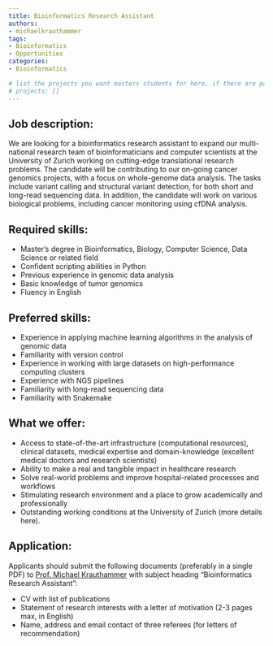 ```yaml
---
title: Bioinformatics Research Assistant
authors:
- michaelkrauthammer
tags:
- Bioinformatics
- Opportunities
categories:
- Bioinformatics

# list the projects you want masters students for here, if there are pages for them
# projects: []
---
```


## Job description:
We are looking for a bioinformatics research assistant to expand our multi-national research team of bioinformaticians and computer scientists at the University of Zurich working on cutting-edge translational research problems. The candidate will be contributing to our on-going cancer genomics projects, with a focus on whole-genome data analysis. The tasks include variant calling and structural variant detection, for both short and long-read sequencing data. In addition, the candidate will work on various biological problems, including cancer monitoring using cfDNA analysis.

## Required skills:
-	Master’s degree in Bioinformatics, Biology, Computer Science, Data Science or related field
-	Confident scripting abilities in Python
-	Previous experience in genomic data analysis
-	Basic knowledge of tumor genomics
-	Fluency in English

## Preferred skills:
-	Experience in applying machine learning algorithms in the analysis of genomic data
-	Familiarity with version control
-	Experience in working with large datasets on high-performance computing clusters
-	Experience with NGS pipelines
-	Familiarity with long-read sequencing data
-	Familiarity with Snakemake

## What we offer:
-	Access to state-of-the-art infrastructure (computational resources), clinical datasets, medical expertise and domain-knowledge (excellent medical doctors and research scientists)
-	Ability to make a real and tangible impact in healthcare research
-	Solve real-world problems and improve hospital-related processes and workflows
-	Stimulating research environment and a place to grow academically and professionally
-	Outstanding working conditions at the University of Zurich (more details here).

## Application:
Applicants should submit the following documents (preferably in a single PDF) to <a href="#" onclick="u='michael.krauthammer'; d='uzh.ch'; prompt('Copy address to clipboard',u+'@'+d); return false">Prof. Michael Krauthammer</a> with subject heading “Bioinformatics Research Assistant”:
-	CV with list of publications
-	Statement of research interests with a letter of motivation (2-3 pages max, in English)
-	Name, address and email contact of three referees (for letters of recommendation)
